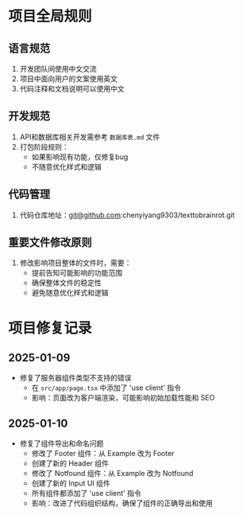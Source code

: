 # 项目全局规则

## 语言规范
1. 开发团队间使用中文交流
2. 项目中面向用户的文案使用英文
3. 代码注释和文档说明可以使用中文

## 开发规范
1. API和数据库相关开发需参考 `数据库表.md` 文件
2. 打包阶段规则：
   - 如果影响现有功能，仅修复bug
   - 不随意优化样式和逻辑

## 代码管理
1. 代码仓库地址：git@github.com:chenyiyang9303/texttobrainrot.git

## 重要文件修改原则
1. 修改影响项目整体的文件时，需要：
   - 提前告知可能影响的功能范围
   - 确保整体文件的稳定性
   - 避免随意优化样式和逻辑

# 项目修复记录

## 2025-01-09
- 修复了服务器组件类型不支持的错误
  - 在 `src/app/page.tsx` 中添加了 'use client' 指令
  - 影响：页面改为客户端渲染，可能影响初始加载性能和 SEO

## 2025-01-10
- 修复了组件导出和命名问题
  - 修改了 Footer 组件：从 Example 改为 Footer
  - 创建了新的 Header 组件
  - 修改了 Notfound 组件：从 Example 改为 Notfound
  - 创建了新的 Input UI 组件
  - 所有组件都添加了 'use client' 指令
  - 影响：改进了代码组织结构，确保了组件的正确导出和使用
